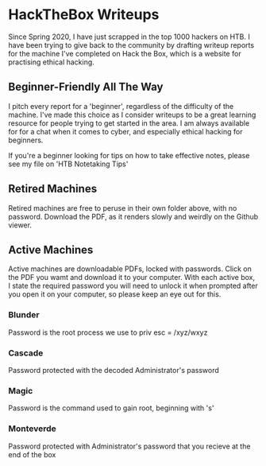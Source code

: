 # HackTheBox Writeups

Since Spring 2020, I have just scrapped in the top 1000 hackers on HTB. I have been trying to give back to the community by drafting writeup reports for the machine I've completed on Hack the Box, which is a website for practising ethical hacking.

## Beginner-Friendly All The Way
I pitch every report for a 'beginner', regardless of the difficulty of the machine. I've made this choice as I consider writeups to be a great learning resource for people trying to get started in the area. I am always available for for a chat when it comes to cyber, and especially ethical hacking for beginners. 

If you're a beginner looking for tips on how to take effective notes, please see my file on 'HTB Notetaking Tips'

## Retired Machines
Retired machines are free to peruse in their own folder above, with no password. Download the PDF, as it renders slowly and weirdly on the Github viewer. 

## Active Machines
Active machines are downloadable PDFs, locked with passwords. Click on the PDF you wamt and download it to your computer. 
With each active box, I state the required password you will need to unlock it when prompted after you open it on your computer, so please keep an eye out for this. 

### Blunder
Password is the root process we use to priv esc =  /xyz/wxyz

### Cascade
Password protected with the decoded Administrator's password

### Magic
Password is the command used to gain root, beginning with 's'

### Monteverde
Password protected with Administrator's password that you recieve at the end of the box


